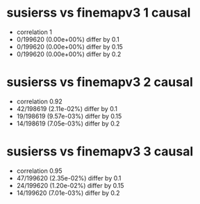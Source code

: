 # susierss vs finemapv3  1 causal

- correlation 1
- 0/199620 (0.00e+00%) differ by 0.1
- 0/199620 (0.00e+00%) differ by 0.15
- 0/199620 (0.00e+00%) differ by 0.2


# susierss vs finemapv3  2 causal

- correlation 0.92
- 42/198619 (2.11e-02%) differ by 0.1
- 19/198619 (9.57e-03%) differ by 0.15
- 14/198619 (7.05e-03%) differ by 0.2


# susierss vs finemapv3  3 causal

- correlation 0.95
- 47/199620 (2.35e-02%) differ by 0.1
- 24/199620 (1.20e-02%) differ by 0.15
- 14/199620 (7.01e-03%) differ by 0.2


